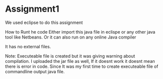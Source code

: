 # Assignment1
We used eclipse to do this assignment

How to Runt he code
Either import this java file in eclispe or any other java tool like Netbeans.
Or it can also run on any online Java compiler

It has no external files.

Note: Executeable file is created but it was giving warning about compilation. I uploaded the jar file as well, If it doesnt work it doesnt mean there is error in code.
Since It was my first time to create executeable file of commandline output java file.
